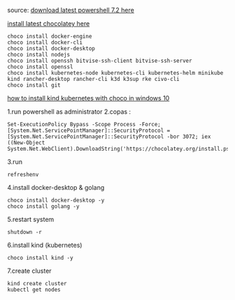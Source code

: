 source: [download latest powershell 7.2 here](https://learn.microsoft.com/en-us/powershell/scripting/install/installing-powershell-on-windows?view=powershell-7.2)

[install latest chocolatey here](https://chocolatey.org/install)

```
choco install docker-engine
choco install docker-cli
choco install docker-desktop
choco install nodejs
choco install openssh bitvise-ssh-client bitvise-ssh-server
choco install openssl
choco install kubernetes-node kubernetes-cli kubernetes-helm minikube kind rancher-desktop rancher-cli k3d k3sup rke civo-cli 
choco install git
```

[how to install kind kubernetes with choco in windows 10](https://blog.nillsf.com/index.php/2020/08/28/running-kind-in-windows/)

1.run powershell as administrator
2.copas :
```
Set-ExecutionPolicy Bypass -Scope Process -Force; [System.Net.ServicePointManager]::SecurityProtocol = [System.Net.ServicePointManager]::SecurityProtocol -bor 3072; iex ((New-Object System.Net.WebClient).DownloadString('https://chocolatey.org/install.ps1'))
```
3.run 
```
refreshenv
```
4.install docker-desktop & golang
```
choco install docker-desktop -y
choco install golang -y
```
5.restart system
```
shutdown -r
```
6.install kind (kubernetes)
```
choco install kind -y
```
7.create cluster
```
kind create cluster
kubectl get nodes
```
